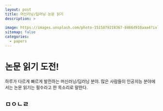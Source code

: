 ```yaml
---
layout: post
title: 머신러닝/딥러닝 논문 읽기
description: >
    
image: https://images.unsplash.com/photo-1515879218367-8466d910aaa4?ixlib=rb-4.0.3&ixid=MnwxMjA3fDB8MHxwaG90by1wYWdlfHx8fGVufDB8fHx8&auto=format&fit=crop&w=1169&q=80
sitemap: false
categories:
  - papers
---
```


# 논문 읽기 도전!
하루가 다르게 빠르게 발전하는 머신러닝/딥러닝 분야. 많은 사람들이 인공지능 분야에서는 논문 읽기는 필수라고 한 목소리로 말한다. 

## ㅁㅇㄴㄹ


